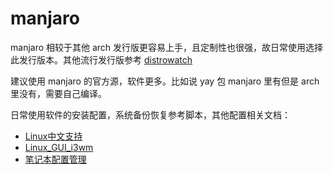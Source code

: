 # manjaro
manjaro 相较于其他 arch 发行版更容易上手，且定制性也很强，故日常使用选择此发行版本。其他流行发行版参考 [distrowatch](https://distrowatch.com/?language=CN)

建议使用 manjaro 的官方源，软件更多。比如说 yay 包 manjaro 里有但是 arch 里没有，需要自己编译。

日常使用软件的安装配置，系统备份恢复参考脚本，其他配置相关文档：
- [Linux中文支持](/2-docs/chinese.md)
- [Linux_GUI_i3wm](/2-docs/gui.md#i3)
- [笔记本配置管理](/2-docs/laptop.md)
